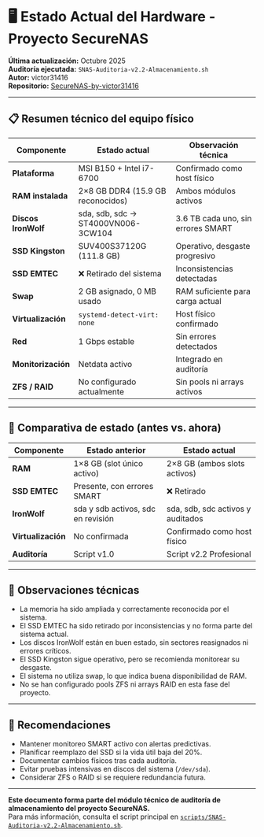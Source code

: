 # 🖥️ Estado Actual del Hardware - Proyecto SecureNAS

**Última actualización:** Octubre 2025  
**Auditoría ejecutada:** `SNAS-Auditoria-v2.2-Almacenamiento.sh`  
**Autor:** victor31416  
**Repositorio:** [SecureNAS-by-victor31416](https://github.com/innova-consultoria/SecureNAS-by-victor31416)

---

## 📋 Resumen técnico del equipo físico

| Componente        | Estado actual                         | Observación técnica |
|-------------------|----------------------------------------|---------------------|
| **Plataforma**    | MSI B150 + Intel i7-6700               | Confirmado como host físico |
| **RAM instalada** | 2×8 GB DDR4 (15.9 GB reconocidos)      | Ambos módulos activos |
| **Discos IronWolf** | sda, sdb, sdc → ST4000VN006-3CW104    | 3.6 TB cada uno, sin errores SMART |
| **SSD Kingston**  | SUV400S37120G (111.8 GB)               | Operativo, desgaste progresivo |
| **SSD EMTEC**     | ❌ Retirado del sistema                | Inconsistencias detectadas |
| **Swap**          | 2 GB asignado, 0 MB usado              | RAM suficiente para carga actual |
| **Virtualización**| `systemd-detect-virt: none`            | Host físico confirmado |
| **Red**           | 1 Gbps estable                         | Sin errores detectados |
| **Monitorización**| Netdata activo                         | Integrado en auditoría |
| **ZFS / RAID**    | No configurado actualmente             | Sin pools ni arrays activos |

---

## 🔄 Comparativa de estado (antes vs. ahora)

| Componente        | Estado anterior                        | Estado actual                          |
|-------------------|----------------------------------------|----------------------------------------|
| **RAM**           | 1×8 GB (slot único activo)             | 2×8 GB (ambos slots activos)           |
| **SSD EMTEC**     | Presente, con errores SMART            | ❌ Retirado                            |
| **IronWolf**      | sda y sdb activos, sdc en revisión     | sda, sdb, sdc activos y auditados      |
| **Virtualización**| No confirmada                          | Confirmado como host físico            |
| **Auditoría**     | Script v1.0                            | Script v2.2 Profesional                |

---

## 🧠 Observaciones técnicas

- La memoria ha sido ampliada y correctamente reconocida por el sistema.
- El SSD EMTEC ha sido retirado por inconsistencias y no forma parte del sistema actual.
- Los discos IronWolf están en buen estado, sin sectores reasignados ni errores críticos.
- El SSD Kingston sigue operativo, pero se recomienda monitorear su desgaste.
- El sistema no utiliza swap, lo que indica buena disponibilidad de RAM.
- No se han configurado pools ZFS ni arrays RAID en esta fase del proyecto.

---

## 🧩 Recomendaciones

- Mantener monitoreo SMART activo con alertas predictivas.
- Planificar reemplazo del SSD si la vida útil baja del 20%.
- Documentar cambios físicos tras cada auditoría.
- Evitar pruebas intensivas en discos del sistema (`/dev/sda`).
- Considerar ZFS o RAID si se requiere redundancia futura.

---

**Este documento forma parte del módulo técnico de auditoría de almacenamiento del proyecto SecureNAS.**  
Para más información, consulta el script principal en [`scripts/SNAS-Auditoria-v2.2-Almacenamiento.sh`](../scripts/SNAS-Auditoria-v2.2-Almacenamiento.sh).

